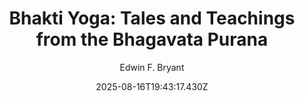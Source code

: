 ---
title: "Bhakti Yoga: Tales and Teachings from the Bhagavata Purana"
date: "2025-08-16T19:43:17.430Z"
author: "Edwin F. Bryant"
read_year: "NO"
recommendation: '3'
url: /bookshelf/bhakti-yoga-tales-and-teachings-from-the-bhagavata-purana
---